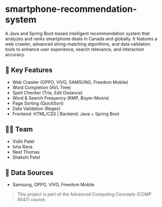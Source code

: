 # smartphone-recommendation-system
A Java and Spring Boot-based intelligent recommendation system that analyzes and ranks smartphone deals in Canada and globally. It features a web crawler, advanced string-matching algorithms, and data validation tools to enhance user experience, search relevance, and interaction accuracy.

## 🚀 Key Features
- Web Crawler (OPPO, VIVO, SAMSUNG, Freedom Mobile)
- Word Completion (AVL Tree)
- Spell Checker (Trie, Edit Distance)
- Word & Search Frequency (KMP, Boyer-Moore)
- Page Sorting (QuickSort)
- Data Validation (Regex)
- Frontend: HTML/CSS | Backend: Java + Spring Boot

## 👩‍💻 Team
- Vidhi Patel
- Isha Rana
- Neel Thomas
- Shakshi Patel

## 📎 Data Sources
- Samsung, OPPO, VIVO, Freedom Mobile

> This project is part of the Advanced Computing Concepts (COMP 8547) course.
